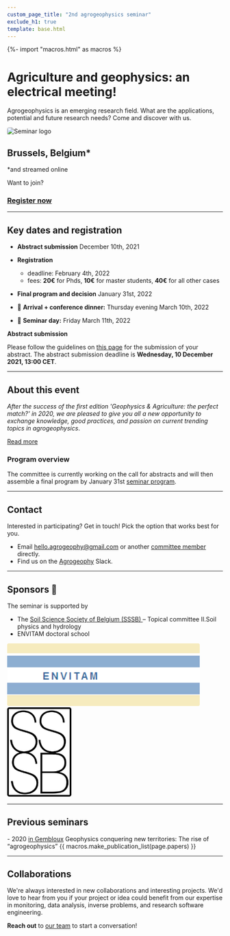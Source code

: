 ```yaml
---
custom_page_title: "2nd agrogeophysics seminar"
exclude_h1: true
template: base.html
---
```

{%- import "macros.html" as macros %}


<div class="row mb-3 align-items-center">
<div class="col-md-9 col-sm-8 col-8">

<!--
# {{ page.custom_page_title }}
-->

# Agriculture and geophysics: an electrical meeting!



<p class="lead">
Agrogeophysics is an emerging research field. What are the applications, potential and future research needs? Come and discover with us.
</p>

</div>
<div class="col-md-3 col-sm-4 col-4">
  <img alt="Seminar logo" src="{{ config.logo }}">
</div>
</div>


## Brussels, Belgium*
*and streamed online 

Want to join? 
### [Register now](https://www.eventbrite.com/e/2nd-agrogeophysics-seminar-tickets-192657412507)


<hr>

## Key dates and registration

* **Abstract submission** December 10th, 2021


* **Registration** 
	- deadline: February 4th, 2022
	- fees: **20€** for Phds, **10€** for master students, **40€** for all other cases
	
* **Final program and decision** January 31st, 2022

* 🛬 **Arrival + conference dinner:** Thursday evening March 10th, 2022

* 📅 **Seminar day:** Friday March 11th, 2022


<div class="callout callout-warning">

<i class="fa fa-exclamation-triangle text-danger" aria-hidden="true"></i>
**Abstract submission**
<i class="fa fa-exclamation-triangle text-danger" aria-hidden="true"></i>

Please follow the guidelines on [this page](abstracts) for the submission of your abstract. The abstract submission deadline is **Wednesday, 10 December 2021, 13:00 CET**. 

</div>

<hr>

## About this event


<div class="callout callout-success">

_After the success of the first edition '*Geophysics & Agriculture: the perfect match?*' in 2020, we are pleased to give you all a new opportunity to exchange knowledge, good practices, and passion on current trending topics in agrogeophysics_.

<a class="btn btn-primary" href="/2nd_agrogeophysics_seminar/program" role="button">Read more</a>

</div>


### Program overview

The committee is currently working on the call for abstracts and will then assemble a final program by January 31st [seminar program](program).

<hr>

## Contact

<p class="lead">
Interested in participating? Get in touch! Pick the option that works best
for you.
</p>

<ul class="fa-ul my-5">
<li>
<i class="fa-li fa fa-envelope-open fa-fw" aria-hidden="true"></i>
Email <a href="hello.agrogeophy@gmail.com">hello.agrogeophy@gmail.com</a> or another <a href="committees">committee member</a> directly.
</li>
<li>
<i class="fa-li fab fa-slack fa-fw" aria-hidden="true"></i>
Find us on the <a href="https://agrogeophy.slack.com/">Agrogeophy</a> Slack.
</li>
</ul>



<hr size="3" noshade> 

## Sponsors 🙌

<style>
img {
  border-radius: 4px;
  width: 150px;
}

#envitam {
  width: 450px;
}
</style>


<div class="callout">
The seminar is supported by
<p>
<ul>
  <li> The <a href="http://www.soilbelgium.be/"> Soil Science Society of Belgium (SSSB) </a> – Topical committee II.Soil physics and hydrology </li>
  <li> ENVITAM doctoral school </li>
</ul>

<img id=envitam src="images/logo_envitam.png"
     alt="ENVITAM">
<img src="images/logotransp.png"
     alt="SSSB">
     
</p>
</div>

<hr>

## Previous seminars

<p class="lead">
- 2020 <a href="http://www.soilbelgium.be/?p=3596">in Gembloux</a>
Geophysics conquering new territories: The rise of “agrogeophysics”
{{ macros.make_publication_list(page.papers) }}

</p>

<hr>

## Collaborations

We're always interested in new collaborations and interesting projects.
We'd love to hear from you if your project or idea could benefit from our
expertise in monitoring, data analysis, inverse problems, and research software
engineering.

**Reach out** to [our team](committees) to start a conversation!





